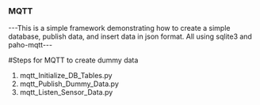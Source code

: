 ### MQTT

---This is a simple framework demonstrating how to create a simple database, publish data, and insert data in json format. All using sqlite3 and paho-mqtt---

#Steps for MQTT to create dummy data
1. mqtt_Initialize_DB_Tables.py
2. mqtt_Publish_Dummy_Data.py
3. mqtt_Listen_Sensor_Data.py
